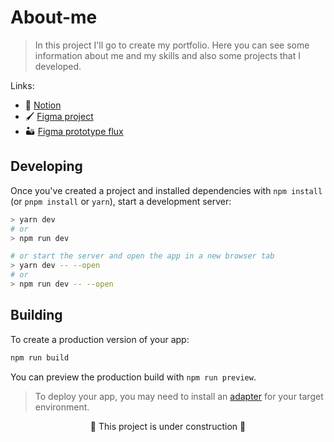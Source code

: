 # About-me

> In this project I'll go to create my portfolio. Here you can see some information about me and my skills and also some projects that I developed.

Links:
 - 📃 [Notion](https://www.notion.so/ruanpasta-website-7f0318ddf62a40e88ef5747ff71f3e53)
 - 🖌️ [Figma project](https://www.figma.com/file/RcZYIwkHN66Jv4Xwfe8G3x/Portfolio?node-id=0%3A1)
 - 🏜️ [Figma prototype flux](https://www.figma.com/proto/RcZYIwkHN66Jv4Xwfe8G3x/Portfolio?node-id=19%3A13&scaling=scale-down&page-id=0%3A1&starting-point-node-id=19%3A13)


## Developing

Once you've created a project and installed dependencies with `npm install` (or `pnpm install` or `yarn`), start a development server:

```bash
> yarn dev 
# or
> npm run dev 

# or start the server and open the app in a new browser tab
> yarn dev -- --open
# or
> npm run dev -- --open
```

## Building

To create a production version of your app:

```bash
npm run build
```

You can preview the production build with `npm run preview`.

> To deploy your app, you may need to install an [adapter](https://kit.svelte.dev/docs/adapters) for your target environment.

<center>🚀 This project is under construction 🚀</center>